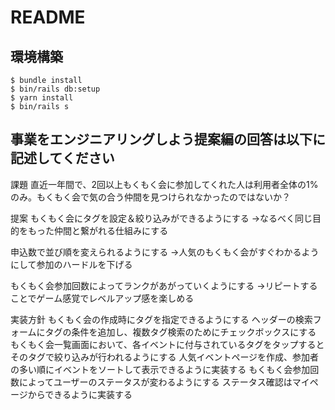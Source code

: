 # README

## 環境構築
```
$ bundle install
$ bin/rails db:setup
$ yarn install
$ bin/rails s
```

## 事業をエンジニアリングしよう提案編の回答は以下に記述してください
課題
直近一年間で、2回以上もくもく会に参加してくれた人は利用者全体の1%のみ。もくもく会で気の合う仲間を見つけられなかったのではないか？

提案
もくもく会にタグを設定＆絞り込みができるようにする
→なるべく同じ目的をもった仲間と繋がれる仕組みにする

申込数で並び順を変えられるようにする
→人気のもくもく会がすぐわかるようにして参加のハードルを下げる

もくもく会参加回数によってランクがあがっていくようにする
→リピートすることでゲーム感覚でレベルアップ感を楽しめる

実装方針
もくもく会の作成時にタグを指定できるようにする
ヘッダーの検索フォームにタグの条件を追加し、複数タグ検索のためにチェックボックスにする
もくもく会一覧画面において、各イベントに付与されているタグをタップするとそのタグで絞り込みが行われるようにする
人気イベントページを作成、参加者の多い順にイベントをソートして表示できるように実装する
もくもく会参加回数によってユーザーのステータスが変わるようにする
ステータス確認はマイページからできるように実装する

